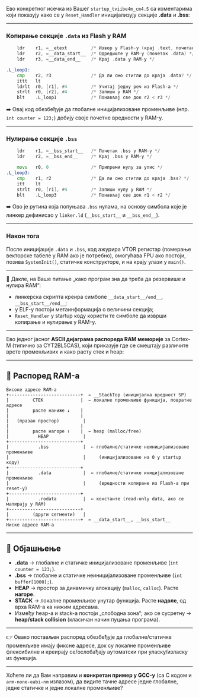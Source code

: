Ево конкретног исечка из Вашег `startup_tviibe4m_cm4.S` са коментарима који показују како се у `Reset_Handler` иницијализују секције **.data** и **.bss**:

---

### Копирање секције `.data` из Flash у RAM

```asm
    ldr    r1, =__etext         /* Извор у Flash-у (крај .text, почетак иницијализационих података) */
    ldr    r2, =__data_start__  /* Одредиште у RAM-у (почетак .data) */
    ldr    r3, =__data_end__    /* Крај .data у RAM-у */

.L_loop1:
    cmp    r2, r3               /* Да ли смо стигли до краја .data? */
    ittt   lt
    ldrlt  r0, [r1], #4         /* Учитај једну реч из Flash-а */
    strlt  r0, [r2], #4         /* Запиши у RAM */
    blt    .L_loop1             /* Понављај све док r2 < r3 */
```

➡️ Овај код обезбеђује да глобалне иницијализоване променљиве (нпр. `int counter = 123;`) добију своје почетне вредности у RAM-у.

---

### Нулирање секције `.bss`

```asm
    ldr    r1, =__bss_start__   /* Почетак .bss у RAM-у */
    ldr    r2, =__bss_end__     /* Крај .bss у RAM-у */

    movs   r0, 0                /* Припреми нулу за упис */
.L_loop3:
    cmp    r1, r2               /* Да ли смо стигли до краја .bss? */
    itt    lt
    strlt  r0, [r1], #4         /* Запиши нулу у RAM */
    blt    .L_loop3             /* Понављај све док r1 < r2 */
```

➡️ Ово је рутина која попуњава `.bss` нулама, на основу симбола које је линкер дефинисао у `linker.ld` (`__bss_start__` и `__bss_end__`).

---

### Након тога

После иницијације `.data` и `.bss`, код ажурира VTOR регистар (померање векторске табеле у RAM ако је потребно), омогућава FPU ако постоји, позива `SystemInit()`, статичке конструкторе, и на крају улази у `main()`.

---

📌 Дакле, на Ваше питање „како програм зна да треба да резервише и нулира RAM“:

* линкерска скрипта креира симболе `__data_start__/end__`, `__bss_start__/end__`;
* у ELF-у постоји метаинформација о величини секција;
* `Reset_Handler` у startup коду користи те симболе да изврши копирање и нулирање у RAM-у.

---

Ево једног јасног **ASCII дијаграма распореда RAM меморије** за Cortex-M (типично за CYT2BL5CAS), који приказује где се смештају различите врсте променљивих и како расту стек и heap:

---

## 📌 Распоред RAM-а

```
Високе адресе RAM-а
+---------------------------+  ← __StackTop (иницијална вредност SP)
|         СТЕК              |  ← локалне променљиве функција, повратне адресе
|         расте наниже ↓    |
|                           |
|   (празан простор)         |
|                           |
|         расте нагоре ↑    |  ← heap (malloc/free)
|           HEAP             |
+---------------------------+
|           .bss             |  ← глобалне/статичке неиницијализоване променљиве
|                            |     (иницијализоване на 0 у startup коду)
+---------------------------+
|           .data            |  ← глобалне/статичке иницијализоване променљиве
|                            |     (вредности копиране из Flash-а при reset-у)
+---------------------------+
|           .rodata          |  ← константе (read-only data, ако се мапирају у RAM)
+---------------------------+
|         (други сегменти)   |
+---------------------------+  ← __data_start__, __bss_start__
Ниске адресе RAM-а
```

---

## 📝 Објашњење

* **.data** → глобалне и статичке иницијализоване променљиве (`int counter = 123;`).
* **.bss** → глобалне и статичке неиницијализоване променљиве (`int buffer[1000];`).
* **HEAP** → простор за динамичку алокацију (`malloc`, `calloc`). Расте **нагоре**.
* **STACK** → локалне променљиве унутар функција. Расте **надоле**, од врха RAM-а ка нижим адресама.
* Између heap-а и stack-а постоји „слободна зона“; ако се сусретну → **heap/stack collision** (класичан начин пуцања програма).

---

👉 Овако постављен распоред обезбеђује да глобалне/статичке променљиве имају фиксне адресе, док су локалне променљиве флексибилне и креирају се/ослобађају аутоматски при уласку/изласку из функција.

---

Хоћете ли да Вам направим и **конкретан пример у GCC-у** (са C кодом и `arm-none-eabi-nm` излазом), да видите тачне адресе једне глобалне, једне статичке и једне локалне променљиве?
